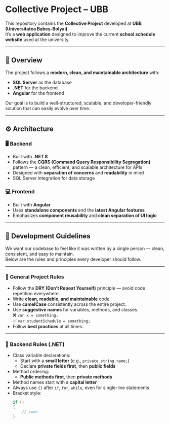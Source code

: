 # Collective Project – UBB

This repository contains the **Collective Project** developed at **UBB (Universitatea Babeș-Bolyai)**.  
It’s a **web application** designed to improve the current **school schedule website** used at the university.

---

## 🧠 Overview

The project follows a **modern, clean, and maintainable architecture** with:
- **SQL Server** as the database
- **.NET** for the backend
- **Angular** for the frontend

Our goal is to build a well-structured, scalable, and developer-friendly solution that can easily evolve over time.

---

## ⚙️ Architecture

### 🖥 Backend
- Built with **.NET 8**
- Follows the **CQRS (Command Query Responsibility Segregation)** pattern — a clean, efficient, and scalable architecture for APIs
- Designed with **separation of concerns** and **readability** in mind
- SQL Server integration for data storage

### 💻 Frontend
- Built with **Angular**
- Uses **standalone components** and the **latest Angular features**
- Emphasizes **component reusability** and **clean separation of UI logic**

---

## 🧩 Development Guidelines

We want our codebase to feel like it was written by a single person — clean, consistent, and easy to maintain.  
Below are the rules and principles every developer should follow.

---

### 🔁 General Project Rules
- Follow the **DRY (Don’t Repeat Yourself)** principle — avoid code repetition everywhere.
- Write **clean, readable, and maintainable** code.
- Use **camelCase** consistently across the entire project.
- Use **suggestive names** for variables, methods, and classes.  
  ❌ `var x = something;`  
  ✅ `var studentSchedule = something;`
- Follow **best practices** at all times.

---

### 🧱 Backend Rules (.NET)
- Class variable declarations:
  - Start with a **small letter** (e.g., `private string name;`)
  - Declare **private fields first**, then **public fields**
- Method ordering:
  - **Public methods first**, then **private methods**
- Method names start with a **capital letter**
- Always use `{}` after `if`, `for`, `while`, even for single-line statements
- Bracket style:
  ```csharp
  if ()
  {
      // code
  }
